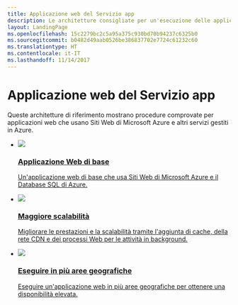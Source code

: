 ```yaml
---
title: Applicazione web del Servizio app
description: Le architetture consigliate per un'esecuzione delle applicazioni web Microsoft Azure.
layout: LandingPage
ms.openlocfilehash: 15c2279bc2c5a95a375c930bd70b94237c6325b0
ms.sourcegitcommit: b0482d49aab0526be386837702e7724c61232c60
ms.translationtype: HT
ms.contentlocale: it-IT
ms.lasthandoff: 11/14/2017
---
```

# <a name="app-service-web-application"></a>Applicazione web del Servizio app

Queste architetture di riferimento mostrano procedure comprovate per applicazioni web che usano Siti Web di Microsoft Azure e altri servizi gestiti in Azure.

<ul class="panelContent">
    <li>
        <a href="./basic-web-app.md">
            <div class="cardSize">
                <div class="cardPadding">
                    <div class="card">
                        <div class="cardImageOuter">
                            <div class="cardImage">
                            <img src="./images/basic-web-app.svg">
                            </div>
                        </div>
                        <div class="cardText">
                            <h3>Applicazione Web di base</h3>
                            <p>Un'applicazione web di base che usa Siti Web di Microsoft Azure e il Database SQL di Azure.</p>
                        </div>
                    </div>
                </div>
            </div>
        </a>
    </li>
    <li>
        <a href="./scalable-web-app.md">
            <div class="cardSize">
                <div class="cardPadding">
                    <div class="card">
                        <div class="cardImageOuter">
                            <div class="cardImage">
                            <img src="./images/scalable-web-app.svg">
                            </div>
                        </div>
                        <div class="cardText">
                            <h3>Maggiore scalabilità</h3>
                            <p>Migliorare le prestazioni e la scalabilità tramite l'aggiunta di cache, della rete CDN e dei processi Web per le attività in background.</p>
                        </div>
                    </div>
                </div>
            </div>
        </a>
    </li>
    <li>
        <a href="./multi-region.md">
            <div class="cardSize">
                <div class="cardPadding">
                    <div class="card">
                        <div class="cardImageOuter">
                            <div class="cardImage">
                            <img src="./images/multi-region-web-app.svg">
                            </div>
                        </div>
                        <div class="cardText">
                            <h3>Eseguire in più aree geografiche</h3>
                            <p>Eseguire un'applicazione web in più aree geografiche per ottenere una disponibilità elevata.</p>
                        </div>
                    </div>
                </div>
            </div>
        </a>
    </li>
</ul>

